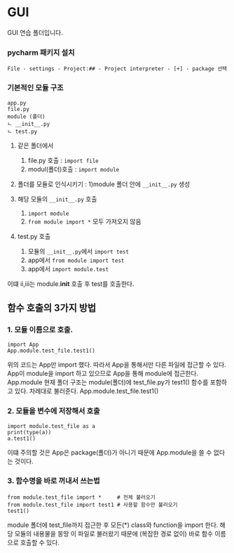 # GUI 
 GUI 연습 폴더입니다.
 
### pycharm 패키지 설치
```File - settings - Project:## - Project interpreter - [+] - package 선택```


### 기본적인 모듈 구조
```
app.py
file.py
module (폴더)
ㄴ __init__.py
ㄴ test.py
```

1. 같은 폴더에서 
   1) file.py 호출 : ```import file```
   1) modul(폴더)호출 : ```import module```

1. 폴더를 모듈로 인식시키기 : 
    1)module 폴더 안에 ```__init__.py``` 생성

1. 해당 모듈의 ```__init__.py``` 호출
   1) ```import module```
   1) ```from module import *``` 모두 가져오지 않음

1. test.py 호출
   1) 모듈의 ```__init__.py```에서 ```import test```
   2) app에서 ```from module import test```
   3) app에서 ```import module.test```
   
이떄 ii,iii는 module.__init__ 호출 후 test를 호출한다.


## 함수 호출의 3가지 방법

### 1. 모듈 이름으로 호출.
```
import App
App.module.test_file.test1()
```

위의 코드는 App만 import 했다. 따라서 App을 통해서만 다른 파일에 접근할 수 있다.
App이 module을 import 하고 있으므로 App을 통해 module에 접근한다. App.module
현재 폴더 구조는 module(폴더)에 test_file.py가 test1() 함수를 포함하고 있다. 차례대로 불러준다.
App.module.test_file.test1()

### 2. 모듈을 변수에 저장해서 호출
```
import module.test_file as a
print(type(a))
a.test1()
```
이떄 주의할 것은 App은 package(폴더)가 아니기 때문에 App.module을 쓸 수 없다는 것이다.


### 3. 함수명을 바로 꺼내서 쓰는법
```
from module.test_file import *     # 전체 불러오기
from module.test_file import test1 # 사용할 함수만 불러오기
test1()
```
module 폴더에 test_file까지 접근한 후 모든(*) class와 function을 import 한다.
해당 모듈의 내용물을 몽땅 이 파일로 불러왔기 때문에 (복잡한 경로 없이) 바로 함수 이름으로 호출할 수 있다.

